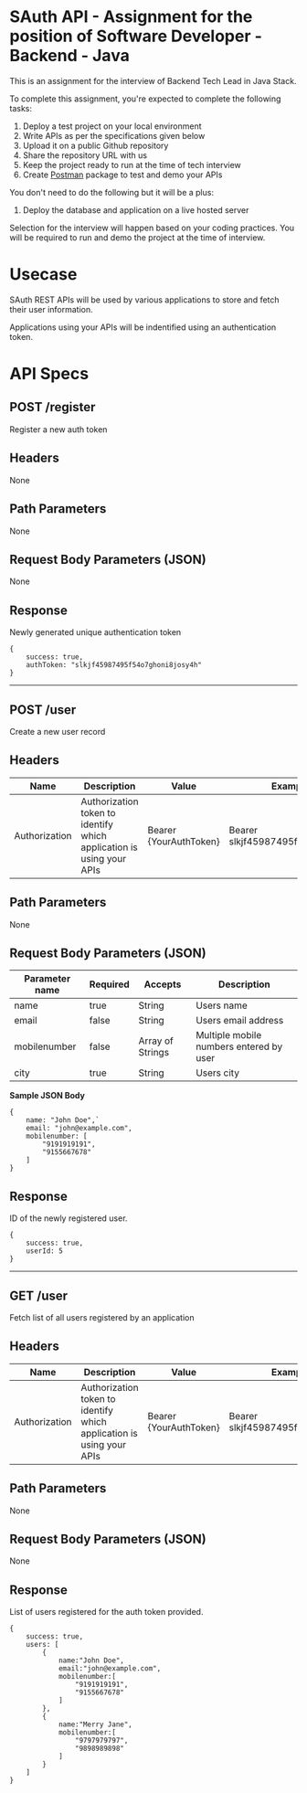 # SAuth API - Assignment for the position of Software Developer - Backend - Java

This is an assignment for the interview of Backend Tech Lead in Java Stack. 

To complete this assignment, you're expected to complete the following tasks:

1. Deploy a test project on your local environment
2. Write APIs as per the specifications given below
3. Upload it on a public Github repository
4. Share the repository URL with us
5. Keep the project ready to run at the time of tech interview
6. Create [Postman](https://www.postman.com/) package to test and demo your APIs

You don't need to do the following but it will be a plus: 
1. Deploy the database and application on a live hosted server

Selection for the interview will happen based on your coding practices. You will be required to run and demo the project at the time of interview.


# Usecase

SAuth REST APIs will be used by various applications to store and fetch their user information. 

Applications using your APIs will be indentified using an authentication token. 

# API Specs

## **POST /register**

Register a new auth token

## Headers

None

## Path Parameters

None

## Request Body Parameters (JSON)

None

## Response

Newly generated unique authentication token

```
{      
    success: true,   
    authToken: "slkjf45987495f54o7ghoni8josy4h"     
}
```
  
---
## POST /user

Create a new user record

## Headers

| Name | Description | Value | Example Value |
|---|---|---|---|
| Authorization | Authorization token to identify which application is using your APIs | Bearer {YourAuthToken} | Bearer slkjf45987495f54o7ghoni8josy4h |

## Path Parameters

None

## Request Body Parameters (JSON)

| Parameter name | Required | Accepts | Description | 
|----|----|----|----|
| name | true | String | Users name | 
| email | false | String | Users email address | 
| mobilenumber | false | Array of Strings | Multiple mobile numbers entered by user |
| city | true | String | Users city |

**Sample JSON Body**
```
{
    name: "John Doe",`  
    email: "john@example.com",
    mobilenumber: [
        "9191919191",
        "9155667678"
    ]  
}
```
## Response

ID of the newly registered user.

```
{
    success: true,  
    userId: 5  
}
```


---
## GET /user

Fetch list of all users registered by an application

## Headers

| Name | Description | Value | Example Value |
|---|---|---|---|
| Authorization | Authorization token to identify which application is using your APIs | Bearer {YourAuthToken} | Bearer slkjf45987495f54o7ghoni8josy4h |

## Path Parameters
None

## Request Body Parameters (JSON)
None


## Response

List of users registered for the auth token provided. 

```
{
    success: true,  
    users: [
        {  
            name:"John Doe",  
            email:"john@example.com",   
            mobilenumber:[
                "9191919191",
                "9155667678"
            ]   
        },  
        {  
            name:"Merry Jane",     
            mobilenumber:[
                "9797979797",
                "9898989898"
            ]   
        }  
    ]  
}

